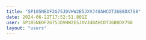 ```yaml
---
title: "SP105NEDF2G75JDVHW2E5JXVJ48AHCDT36B8DX7S8"
date: 2024-06-22T17:52:51.801Z
user: SP105NEDF2G75JDVHW2E5JXVJ48AHCDT36B8DX7S8
layout: "users"
---
```

    